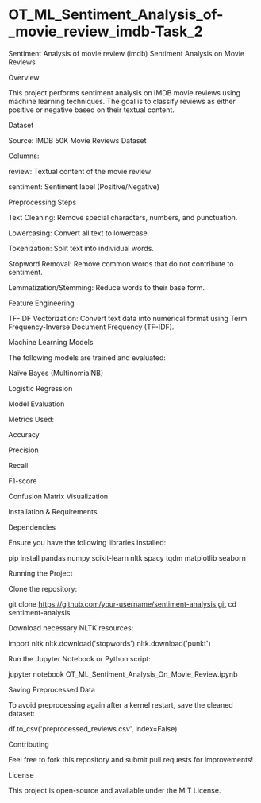 # OT_ML_Sentiment_Analysis_of-_movie_review_imdb-Task_2
Sentiment Analysis of movie review (imdb)
Sentiment Analysis on Movie Reviews

Overview

This project performs sentiment analysis on IMDB movie reviews using machine learning techniques. The goal is to classify reviews as either positive or negative based on their textual content.

Dataset

Source: IMDB 50K Movie Reviews Dataset

Columns:

review: Textual content of the movie review

sentiment: Sentiment label (Positive/Negative)

Preprocessing Steps

Text Cleaning: Remove special characters, numbers, and punctuation.

Lowercasing: Convert all text to lowercase.

Tokenization: Split text into individual words.

Stopword Removal: Remove common words that do not contribute to sentiment.

Lemmatization/Stemming: Reduce words to their base form.

Feature Engineering

TF-IDF Vectorization: Convert text data into numerical format using Term Frequency-Inverse Document Frequency (TF-IDF).

Machine Learning Models

The following models are trained and evaluated:

Naïve Bayes (MultinomialNB)

Logistic Regression

Model Evaluation

Metrics Used:

Accuracy

Precision

Recall

F1-score

Confusion Matrix Visualization

Installation & Requirements

Dependencies

Ensure you have the following libraries installed:

pip install pandas numpy scikit-learn nltk spacy tqdm matplotlib seaborn

Running the Project

Clone the repository:

git clone https://github.com/your-username/sentiment-analysis.git
cd sentiment-analysis

Download necessary NLTK resources:

import nltk
nltk.download('stopwords')
nltk.download('punkt')

Run the Jupyter Notebook or Python script:

jupyter notebook OT_ML_Sentiment_Analysis_On_Movie_Review.ipynb

Saving Preprocessed Data

To avoid preprocessing again after a kernel restart, save the cleaned dataset:

df.to_csv('preprocessed_reviews.csv', index=False)

Contributing

Feel free to fork this repository and submit pull requests for improvements!

License

This project is open-source and available under the MIT License.
